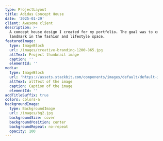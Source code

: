 ```yaml
---
type: ProjectLayout
title: Adidas Concept House
date: '2025-01-29'
client: Awesome client
description: >-
  A concept house design I created for my portfolio. The goal was to create a
  landmark in the fashion and lifestyle space.
featuredImage:
  type: ImageBlock
  url: /images/creative-branding-1200-865.jpg
  altText: Project thumbnail image
  caption: ''
  elementId: ''
media:
  type: ImageBlock
  url: 'https://assets.stackbit.com/components/images/default/default-image.png'
  altText: altText of the image
  caption: Caption of the image
  elementId: ''
addTitleSuffix: true
colors: colors-a
backgroundImage:
  type: BackgroundImage
  url: /images/bg2.jpg
  backgroundSize: cover
  backgroundPosition: center
  backgroundRepeat: no-repeat
  opacity: 100
---
```

